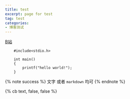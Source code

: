 ```yaml
---
title: test
excerpt: page for test
tag: test
categories: 
- 博客测试
---
```


[B站](https://www.bilibili.com)

```
    #include<stdio.h>

    int main()
    {
        printf("hello world!");
    }
```

{% note success %}
文字 或者 `markdown` 均可
{% endnote %}

{% cb text, false, false %}

